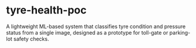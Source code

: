 # tyre-health-poc
A lightweight ML-based system that classifies tyre condition and pressure status from a single image, designed as a prototype for toll-gate or parking-lot safety checks.
